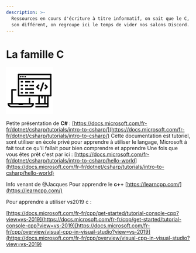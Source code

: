 ```yaml
---
description: >-
  Ressources en cours d'écriture à titre informatif, on sait que le C, C++ et C#
  son différent, on regroupe ici le temps de vider nos salons Discord.
---
```


# La famille C

![](../../.gitbook/assets/computer.png)

Petite présentation de **C\#** : [https://docs.microsoft.com/fr-fr/dotnet/csharp/tutorials/intro-to-csharp/](https://docs.microsoft.com/fr-fr/dotnet/csharp/tutorials/intro-to-csharp/) Cette documentation est tutoriel, sont utiliser en école privé pour apprendre à utiliser le langage, Microsoft à fait tout ce qu'il fallait pour bien comprendre et apprendre Une fois que vous êtes prêt c'est par ici : [https://docs.microsoft.com/fr-fr/dotnet/csharp/tutorials/intro-to-csharp/hello-world](https://docs.microsoft.com/fr-fr/dotnet/csharp/tutorials/intro-to-csharp/hello-world)

Info venant de @Jacques Pour apprendre le **c++** [https://learncpp.com/](https://learncpp.com/)

Pour apprendre a utiliser vs2019 c :

[https://docs.microsoft.com/fr-fr/cpp/get-started/tutorial-console-cpp?view=vs-2019](https://docs.microsoft.com/fr-fr/cpp/get-started/tutorial-console-cpp?view=vs-2019)[https://docs.microsoft.com/fr-fr/cpp/overview/visual-cpp-in-visual-studio?view=vs-2019](https://docs.microsoft.com/fr-fr/cpp/overview/visual-cpp-in-visual-studio?view=vs-2019)

